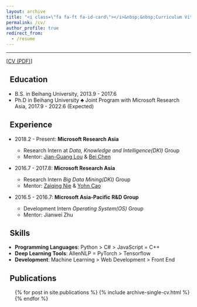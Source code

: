 ```yaml
---
layout: archive
title: "<i class=\"fa fa-ft fa-id-card\"></i>&nbsp;&nbsp;Curriculum Vitae"
permalink: /cv/
author_profile: true
redirect_from:
  - /resume
---
```


---

\[[CV (PDF)](/files/Curriculum_Vitae.pdf)\]

## <i class="fa fa-ft fa-university"></i>&nbsp;&nbsp;Education

* B.S. in Beihang University, 2013.9 - 2017.6
* Ph.D in Beihang University ♣ Joint Program with Microsoft Research Asia, 2017.9 - 2022.6 (Expected)

## <i class="fa fa-ft fa-users"></i>&nbsp;&nbsp;Experience

* 2018.2 - Present: **Microsoft Research Asia**
  * Research Intern at *Data, Knowledge and Intelligence(DKI)* Group
  * Mentor: [Jian-Guang Lou](https://www.microsoft.com/en-us/research/people/jlou/) & [Bei Chen](https://www.microsoft.com/en-us/research/people/beichen/)

* 2016.7 - 2017.8: **Microsoft Research Asia**
  * Research Intern *Big Data Mining(DKI)* Group
  * Mentor: [Zaiqing Nie](https://scholar.google.com/citations?user=Qg7T6vUAAAAJ) & [Yohn Cao](https://scholar.google.com/citations?user=gvrU1lkAAAAJ)

* 2016.5 - 2016.7: **Microsoft Asia-Pacific R&D Group**
  * Development Intern *Operating System(OS)* Group
  * Mentor: Jianwei Zhu

## <i class="fa fa-ft fa-cogs"></i>&nbsp;&nbsp;Skills

* **Programming Languages**: Python > C# > JavaScript = C++
* **Deep Learning Tools**: AllenNLP = PyTorch > Tensorflow
* **Development**: Machine Learning > Web Development > Front End

## <i class="fa fa-ft fa-book"></i>&nbsp;&nbsp;Publications
  <ul>{% for post in site.publications %}
    {% include archive-single-cv.html %}
  {% endfor %}</ul>